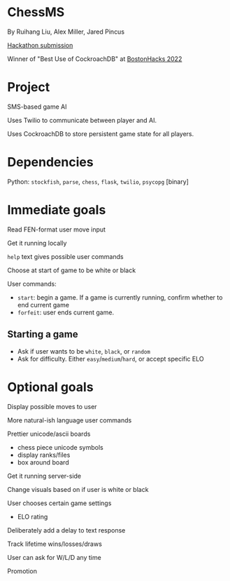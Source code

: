 # ChessMS

By Ruihang Liu, Alex Miller, Jared Pincus

[Hackathon submission](https://devpost.com/software/chessms-8ta6j9)

Winner of "Best Use of CockroachDB" at [BostonHacks 2022](https://bostonhacks-2022.devpost.com/)

# Project

SMS-based game AI

Uses Twilio to communicate between player and AI.

Uses CockroachDB to store persistent game state for all players.

# Dependencies

Python: `stockfish`, `parse`, `chess`, `flask`, `twilio`, `psycopg` [binary]


# Immediate goals

Read FEN-format user move input

Get it running locally

`help` text gives possible user commands

Choose at start of game to be white or black

User commands:
 - `start`: begin a game. If a game is currently running, confirm whether to end current game
 - `forfeit`: user ends current game.

## Starting a game

 - Ask if user wants to be `white`, `black`, or `random`
 - Ask for difficulty. Either `easy`/`medium`/`hard`, or accept specific ELO

# Optional goals

Display possible moves to user

More natural-ish language user commands

Prettier unicode/ascii boards
 - chess piece unicode symbols
 - display ranks/files
 - box around board

Get it running server-side

Change visuals based on if user is white or black

User chooses certain game settings
 - ELO rating

Deliberately add a delay to text response

Track lifetime wins/losses/draws

User can ask for W/L/D any time

Promotion
